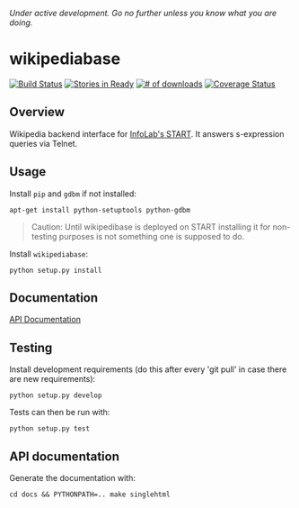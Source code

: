 *Under active development. Go no further unless you know what you are
 doing.*

# wikipediabase

[![Build Status](https://travis-ci.org/infolab-csail/WikipediaBase.svg?branch=master)](https://travis-ci.org/infolab-csail/WikipediaBase)
[![Stories in Ready](https://badge.waffle.io/infolab-csail/WikipediaBase.svg?label=ready&title=Ready)](http://waffle.io/infolab-csail/WikipediaBase)
[![# of downloads](https://pypip.in/d/wikipediabase/badge.png)](https://crate.io/packages/wikipediabase?version=latest)
[![Coverage Status](https://coveralls.io/repos/infolab-csail/WikipediaBase/badge.svg?branch=master&service=github)](https://coveralls.io/github/infolab-csail/WikipediaBase?branch=master)

## Overview

Wikipedia backend interface for
[InfoLab's START](http://start.mit.edu). It answers s-expression
queries via Telnet.

## Usage
Install `pip` and `gdbm` if not installed:

    apt-get install python-setuptools python-gdbm

> Caution: Until wikipedibase is deployed on START installing it for non-testing purposes is not something one is supposed to do.

Install `wikipediabase`:

    python setup.py install

## Documentation

[API Documentation](http://wikipediabase.rtfd.org)

## Testing

Install development requirements (do this after every 'git pull' in
case there are new requirements):

    python setup.py develop

Tests can then be run with:

    python setup.py test

## API documentation

Generate the documentation with:

    cd docs && PYTHONPATH=.. make singlehtml
